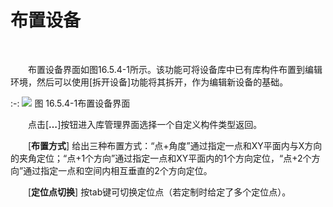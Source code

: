 #  布置设备
<br/>

&emsp;&emsp;布置设备界面如图16.5.4\-1所示。该功能可将设备库中已有库构件布置到编辑环境，然后可以使用\[拆开设备\]功能将其拆开，作为编辑新设备的基础。

:-: ![](images/16.5.4.1.png)
图 16.5.4\-1布置设备界面

&emsp;&emsp;点击[**…**]按钮进入库管理界面选择一个自定义构件类型返回。

&emsp;&emsp;\[**布置方式**\] 给出三种布置方式：“点+角度”通过指定一点和XY平面内与X方向的夹角定位；“点+1个方向”通过指定一点和XY平面内的1个方向定位，“点+2个方向”通过指定一点和空间内相互垂直的2个方向定位。

&emsp;&emsp;\[**定位点切换**\] 按tab键可切换定位点（若定制时给定了多个定位点）。